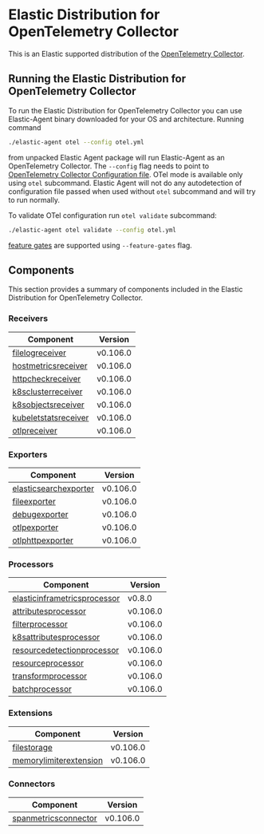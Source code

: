 # Elastic Distribution for OpenTelemetry Collector

This is an Elastic supported distribution of the [OpenTelemetry Collector](https://github.com/open-telemetry/opentelemetry-collector).

## Running the Elastic Distribution for OpenTelemetry Collector

To run the Elastic Distribution for OpenTelemetry Collector you can use Elastic-Agent binary downloaded for your OS and architecture.
Running command

```bash
./elastic-agent otel --config otel.yml
```

from unpacked Elastic Agent package will run Elastic-Agent as an OpenTelemetry Collector. The `--config` flag needs to point to [OpenTelemetry Collector Configuration file](https://opentelemetry.io/docs/collector/configuration/). OTel mode is available only using `otel` subcommand. Elastic Agent will not do any autodetection of configuration file passed when used without `otel` subcommand and will try to run normally.

To validate OTel configuration run `otel validate` subcommand:

```bash
./elastic-agent otel validate --config otel.yml
```

[feature gates](https://github.com/open-telemetry/opentelemetry-collector/blob/main/featuregate/README.md#controlling-gates) are supported using `--feature-gates` flag.

## Components

This section provides a summary of components included in the Elastic Distribution for OpenTelemetry Collector.

### Receivers

| Component | Version |
|---|---|
| [filelogreceiver](https://github.com/open-telemetry/opentelemetry-collector-contrib/blob/receiver/filelogreceiver/v0.106.0/receiver/filelogreceiver/README.md) | v0.106.0 |
| [hostmetricsreceiver](https://github.com/open-telemetry/opentelemetry-collector-contrib/blob/receiver/hostmetricsreceiver/v0.106.0/receiver/hostmetricsreceiver/README.md) | v0.106.0 |
| [httpcheckreceiver](https://github.com/open-telemetry/opentelemetry-collector-contrib/blob/receiver/httpcheckreceiver/v0.106.0/receiver/httpcheckreceiver/README.md) | v0.106.0 |
| [k8sclusterreceiver](https://github.com/open-telemetry/opentelemetry-collector-contrib/blob/receiver/k8sclusterreceiver/v0.106.0/receiver/k8sclusterreceiver/README.md) | v0.106.0 |
| [k8sobjectsreceiver](https://github.com/open-telemetry/opentelemetry-collector-contrib/blob/receiver/k8sobjectsreceiver/v0.106.0/receiver/k8sobjectsreceiver/README.md) | v0.106.0 |
| [kubeletstatsreceiver](https://github.com/open-telemetry/opentelemetry-collector-contrib/blob/receiver/kubeletstatsreceiver/v0.106.0/receiver/kubeletstatsreceiver/README.md) | v0.106.0 |
| [otlpreceiver](https://github.com/open-telemetry/opentelemetry-collector/blob/receiver/otlpreceiver/v0.106.0/receiver/otlpreceiver/README.md) | v0.106.0 |

### Exporters

| Component | Version |
|---|---|
| [elasticsearchexporter](https://github.com/open-telemetry/opentelemetry-collector-contrib/blob/exporter/elasticsearchexporter/v0.106.0/exporter/elasticsearchexporter/README.md) | v0.106.0 |
| [fileexporter](https://github.com/open-telemetry/opentelemetry-collector-contrib/blob/exporter/fileexporter/v0.106.0/exporter/fileexporter/README.md) | v0.106.0 |
| [debugexporter](https://github.com/open-telemetry/opentelemetry-collector/blob/exporter/debugexporter/v0.106.0/exporter/debugexporter/README.md) | v0.106.0 |
| [otlpexporter](https://github.com/open-telemetry/opentelemetry-collector/blob/exporter/otlpexporter/v0.106.0/exporter/otlpexporter/README.md) | v0.106.0 |
| [otlphttpexporter](https://github.com/open-telemetry/opentelemetry-collector/blob/exporter/otlphttpexporter/v0.106.0/exporter/otlphttpexporter/README.md) | v0.106.0 |

### Processors

| Component | Version |
|---|---|
| [elasticinframetricsprocessor](https://github.com/elastic/opentelemetry-collector-components/blob/processor/elasticinframetricsprocessor/v0.8.0/processor/elasticinframetricsprocessor/README.md) | v0.8.0 |
| [attributesprocessor](https://github.com/open-telemetry/opentelemetry-collector-contrib/blob/processor/attributesprocessor/v0.106.0/processor/attributesprocessor/README.md) | v0.106.0 |
| [filterprocessor](https://github.com/open-telemetry/opentelemetry-collector-contrib/blob/processor/filterprocessor/v0.106.0/processor/filterprocessor/README.md) | v0.106.0 |
| [k8sattributesprocessor](https://github.com/open-telemetry/opentelemetry-collector-contrib/blob/processor/k8sattributesprocessor/v0.106.0/processor/k8sattributesprocessor/README.md) | v0.106.0 |
| [resourcedetectionprocessor](https://github.com/open-telemetry/opentelemetry-collector-contrib/blob/processor/resourcedetectionprocessor/v0.106.0/processor/resourcedetectionprocessor/README.md) | v0.106.0 |
| [resourceprocessor](https://github.com/open-telemetry/opentelemetry-collector-contrib/blob/processor/resourceprocessor/v0.106.0/processor/resourceprocessor/README.md) | v0.106.0 |
| [transformprocessor](https://github.com/open-telemetry/opentelemetry-collector-contrib/blob/processor/transformprocessor/v0.106.0/processor/transformprocessor/README.md) | v0.106.0 |
| [batchprocessor](https://github.com/open-telemetry/opentelemetry-collector/blob/processor/batchprocessor/v0.106.0/processor/batchprocessor/README.md) | v0.106.0 |

### Extensions

| Component | Version |
|---|---|
| [filestorage](https://github.com/open-telemetry/opentelemetry-collector-contrib/blob/extension/storage/filestorage/v0.106.0/extension/storage/filestorage/README.md) | v0.106.0 |
| [memorylimiterextension](https://github.com/open-telemetry/opentelemetry-collector/blob/extension/memorylimiterextension/v0.106.0/extension/memorylimiterextension/README.md) | v0.106.0 |

### Connectors

| Component | Version |
|---|---|
| [spanmetricsconnector](https://github.com/open-telemetry/opentelemetry-collector-contrib/blob/connector/spanmetricsconnector/v0.106.0/connector/spanmetricsconnector/README.md) | v0.106.0 |
